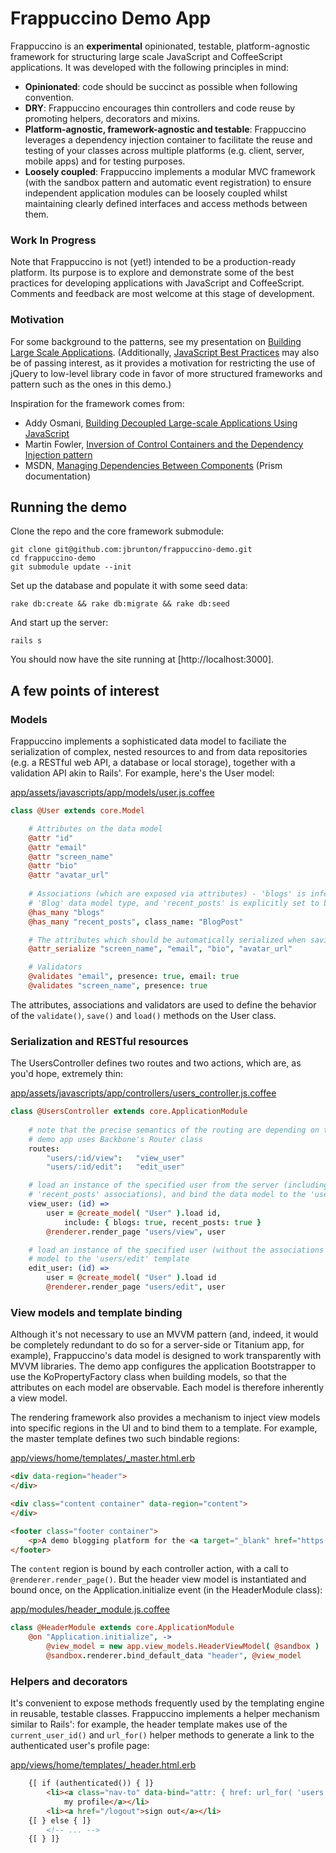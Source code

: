 # Frappuccino Demo App

Frappuccino is an **experimental** opinionated, testable, platform-agnostic framework for structuring large scale JavaScript and CoffeeScript applications.  It was developed with the following principles in mind:

* **Opinionated**: code should be succinct as possible when following convention.
* **DRY**: Frappuccino encourages thin controllers and code reuse by promoting helpers, decorators and mixins.
* **Platform-agnostic, framework-agnostic and testable**: Frappuccino leverages a dependency injection container to facilitate the reuse and testing of your classes across multiple platforms (e.g. client, server, mobile apps) and for testing purposes.
* **Loosely coupled**: Frappuccino implements a modular MVC framework (with the sandbox pattern and automatic event registration) to ensure independent application modules can be loosely coupled whilst maintaining clearly defined interfaces and access methods between them.

### Work In Progress

Note that Frappuccino is not (yet!) intended to be a production-ready platform.  Its purpose is to explore and demonstrate some of the best practices for developing applications with JavaScript and CoffeeScript.  Comments and feedback are most welcome at this stage of development.

### Motivation

For some background to the patterns, see my presentation on [Building Large Scale Applications](https://speakerdeck.com/u/jbrunton/p/building-testable-large-scale-applications). (Additionally, [JavaScript Best Practices](https://speakerdeck.com/u/jbrunton/p/javascript-best-practices) may also be of passing interest, as it provides a motivation for restricting the use of jQuery to low-level library code in favor of more structured frameworks and pattern such as the ones in this demo.)

Inspiration for the framework comes from:

* Addy Osmani, [Building Decoupled Large-scale Applications Using JavaScript](https://speakerdeck.com/u/addyosmani/p/building-decoupled-large-scale-applications-using-javascript-and-jquery)
* Martin Fowler, [Inversion of Control Containers and the Dependency Injection pattern](http://martinfowler.com/articles/injection.html)
* MSDN, <a href="http://msdn.microsoft.com/en-us/library/ff921140(v=pandp.40)">Managing Dependencies Between Components</a> (Prism documentation)

## Running the demo

Clone the repo and the core framework submodule:

    git clone git@github.com:jbrunton/frappuccino-demo.git
    cd frappuccino-demo
    git submodule update --init
    
Set up the database and populate it with some seed data:

    rake db:create && rake db:migrate && rake db:seed
    
And start up the server:

    rails s
    
You should now have the site running at [http://localhost:3000].

## A few points of interest

### Models

Frappuccino implements a sophisticated data model to faciliate the serialization of complex, nested resources to and from data repositories (e.g. a RESTful web API, a database or local storage), together with a validation API akin to Rails'.  For example, here's the User model:

[app/assets/javascripts/app/models/user.js.coffee](https://github.com/jbrunton/frappuccino-demo/blob/master/app/assets/javascripts/app/models/user.js.coffee)

```coffeescript
class @User extends core.Model

    # Attributes on the data model
    @attr "id"
    @attr "email"
    @attr "screen_name"
    @attr "bio"
    @attr "avatar_url"
    
    # Associations (which are exposed via attributes) - 'blogs' is inferred to be a list of the
    # 'Blog' data model type, and 'recent_posts' is explicitly set to be a list of BlogPosts
    @has_many "blogs"
    @has_many "recent_posts", class_name: "BlogPost"

    # The attributes which should be automatically serialized when saving/updating instances
    @attr_serialize "screen_name", "email", "bio", "avatar_url"

    # Validators
    @validates "email", presence: true, email: true
    @validates "screen_name", presence: true
```

The attributes, associations and validators are used to define the behavior of the ```validate()```, ```save()``` and ```load()``` methods on the User class.

### Serialization and RESTful resources

The UsersController defines two routes and two actions, which are, as you'd hope, extremely thin:

[app/assets/javascripts/app/controllers/users_controller.js.coffee](https://github.com/jbrunton/frappuccino-demo/blob/master/app/assets/javascripts/app/controllers/users_controller.js.coffee)

```coffeescript
class @UsersController extends core.ApplicationModule
    
    # note that the precise semantics of the routing are depending on the routing API you use.  the
    # demo app uses Backbone's Router class
    routes:
        "users/:id/view":   "view_user"
        "users/:id/edit":   "edit_user"

    # load an instance of the specified user from the server (including the 'blogs' and
    # 'recent_posts' associations), and bind the data model to the 'users/view' template
    view_user: (id) =>
        user = @create_model( "User" ).load id,
            include: { blogs: true, recent_posts: true }
        @renderer.render_page "users/view", user

    # load an instance of the specified user (without the associations this time) and bind the data
    # model to the 'users/edit' template
    edit_user: (id) =>
        user = @create_model( "User" ).load id
        @renderer.render_page "users/edit", user
```            

### View models and template binding

Although it's not necessary to use an MVVM pattern (and, indeed, it would be completely redundant to do so for a server-side or Titanium app, for example), Frappuccino's data model is designed to work transparently with MVVM libraries.  The demo app configures the application Bootstrapper to use the KoPropertyFactory class when building models, so that the attributes on each model are observable.  Each model is therefore inherently a view model.

The rendering framework also provides a mechanism to inject view models into specific regions in the UI and to bind them to a template.  For example, the master template defines two such bindable regions:

[app/views/home/templates/_master.html.erb](https://github.com/jbrunton/frappuccino-demo/blob/master/app/views/home/templates/_master.html.erb)

```html
<div data-region="header">
</div>

<div class="content container" data-region="content">
</div>

<footer class="footer container">
    <p>A demo blogging platform for the <a target="_blank" href="https://github.com/jbrunton/better-js-core">better-js</a> framework.</p>
</footer>
```

The ```content``` region is bound by each controller action, with a call to ```@renderer.render_page()```.  But the header view model is instantiated and bound once, on the Application.initialize event (in the HeaderModule class):

[app/modules/header_module.js.coffee](https://github.com/jbrunton/frappuccino-demo/blob/master/app/assets/javascripts/app/modules/header_module.js.coffee)

```coffeescript
class @HeaderModule extends core.ApplicationModule
    @on "Application.initialize", ->
        @view_model = new app.view_models.HeaderViewModel( @sandbox )
        @sandbox.renderer.bind_default_data "header", @view_model
```

### Helpers and decorators

It's convenient to expose methods frequently used by the templating engine in reusable, testable classes.  Frappuccino implements a helper mechanism similar to Rails': for example, the header template makes use of the ```current_user_id()``` and ```url_for()``` helper methods to generate a link to the authenticated user's profile page:

[app/views/home/templates/_header.html.erb](https://github.com/jbrunton/frappuccino-demo/blob/master/app/views/home/templates/_header.html.erb)

```html
    {[ if (authenticated()) { ]}
        <li><a class="nav-to" data-bind="attr: { href: url_for( 'users', current_user_id() ) }">
            my profile</a></li>
        <li><a href="/logout">sign out</a></li>
    {[ } else { ]}
        <!-- ... -->
    {[ } ]}
```